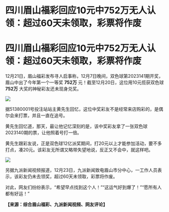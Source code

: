 # 四川眉山福彩回应10元中752万无人认领：超过60天未领取，彩票将作废

# 四川眉山福彩回应10元中752万无人认领：超过60天未领取，彩票将作废

12月21日，眉山福彩发布寻人启事称，12月7日晚间，双色球第2023141期开奖，眉山中出了今年第一个一等奖 **752万**
元！截至12月20日，这位用10元揽获双色球 **752万** 大奖的神秘彩友还未现身兑奖。

![](https://inews.gtimg.com/om_bt/O7Q4O8fWS7CpxenPoNLFkye_b-0Tf1gnAjbMGRLZGLtQEAA/1000)

据51380001号投注站站主黄先生回忆，这位中奖彩友不是经常来店购彩的，是偶尔会来打票，并且一直在追号。

黄先生回忆道，那天，最让他记忆深刻的是，该中奖彩友拿了一张双色球2023140期的票，让他照着号打一倍。

黄先生跟彩友说，正是双色球12亿派奖期间，打20元以上才能参加活动，要不多打点，凑20元。该彩友无所谓又略带失望地说，反正又不会中，就这样吧。

![](https://inews.gtimg.com/om_bt/O828A531WnmMuEs1YDjAtVRGwAF2yCsJDULJcVF7lFbysAA/1000)

另据九派新闻视频报道，12月23日，九派新闻致电眉山市分中心，一工作人员表示，该彩友仍未去领奖，超过60天未领取，彩票将作废。

对此，网友们纷纷表示，“希望早点找到这个人！”“这运气好到爆了！”“愿所有人都有好运！”

**【来源：综合眉山福彩、九派新闻视频、网友评论】**

